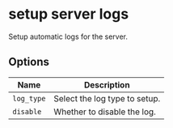 # setup server logs

Setup automatic logs for the server.

## Options

| Name       | Description                   |
| ---------- | ----------------------------- |
| `log_type` | Select the log type to setup. |
| `disable`  | Whether to disable the log.   |
